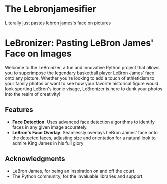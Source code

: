 # The Lebronjamesifier
Literally just pastes lebron james's face on pictures

# LeBronizer: Pasting LeBron James' Face on Images

Welcome to the LeBronizer, a fun and innovative Python project that allows you to superimpose the legendary basketball player LeBron James' face onto any picture. Whether you're looking to add a touch of athleticism to your family photos or want to see how your favorite historical figure would look sporting LeBron's iconic visage, LeBronizer is here to dunk your photos into the realm of creativity!

## Features

- **Face Detection**: Uses advanced face detection algorithms to identify faces in any given image accurately.
- **LeBron's Face Overlay**: Seamlessly overlays LeBron James' face onto the detected faces, adjusting size and orientation for a natural look to admire King James in his full glory

## Acknowledgments

- LeBron James, for being an inspiration on and off the court.
- The Python community, for the invaluable libraries and support.
